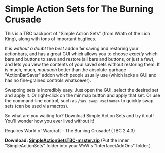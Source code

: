 # Simple Action Sets for The Burning Crusade

This is a TBC backport of "Simple Action Sets" (from Wrath of the Lich King), along with tons of important bugfixes.

It is _without a doubt_ the _best_ addon for saving and restoring your actionbars, and has a great GUI which allows you to choose _exactly_ which bars and buttons to save and restore (all bars and buttons, or just a few), and lets you view the contents of your saved sets without restoring them. It is much, much, _muuuuch_ better than the absolute-garbage "ActionBarSaver" addon which people usually use (which lacks a GUI and has no fine-grained controls whatsoever).

Swapping sets is incredibly easy. Just open the GUI, select the desired set and apply it. Or right-click on the minimap button and apply that set. Or use the command-line control, such as `/sas swap <setname>` to quickly swap sets (can be used via macros).

So what are you waiting for? Download Simple Action Sets and try it out! You'll wonder how you ever lived without it!

Requires World of Warcraft - The Burning Crusade! (TBC 2.4.3)

**Download: [SimpleActionSetsTBC-master.zip](https://github.com/VideoPlayerCode/SimpleActionSetsTBC/archive/master.zip)** (Put the inner "SimpleActionSets" folder into your WoW's "Interface/AddOns" folder.)

